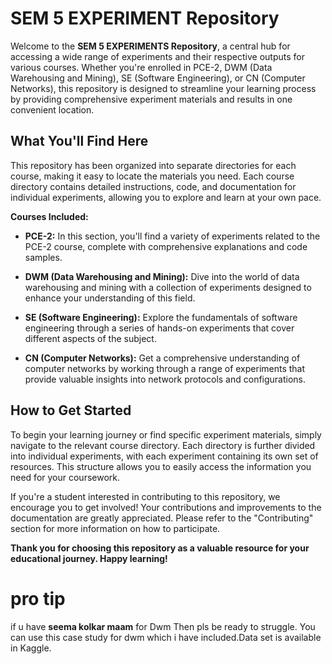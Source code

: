 # SEM 5 EXPERIMENT Repository

Welcome to the **SEM 5 EXPERIMENTS Repository**, a central hub for accessing a wide range of experiments and their respective outputs for various courses. Whether you're enrolled in PCE-2, DWM (Data Warehousing and Mining), SE (Software Engineering), or CN (Computer Networks), this repository is designed to streamline your learning process by providing comprehensive experiment materials and results in one convenient location.

## What You'll Find Here

This repository has been organized into separate directories for each course, making it easy to locate the materials you need. Each course directory contains detailed instructions, code, and documentation for individual experiments, allowing you to explore and learn at your own pace.

**Courses Included:**

- **PCE-2:** In this section, you'll find a variety of experiments related to the PCE-2 course, complete with comprehensive explanations and code samples.

- **DWM (Data Warehousing and Mining):** Dive into the world of data warehousing and mining with a collection of experiments designed to enhance your understanding of this field.

- **SE (Software Engineering):** Explore the fundamentals of software engineering through a series of hands-on experiments that cover different aspects of the subject.

- **CN (Computer Networks):** Get a comprehensive understanding of computer networks by working through a range of experiments that provide valuable insights into network protocols and configurations.

## How to Get Started

To begin your learning journey or find specific experiment materials, simply navigate to the relevant course directory. Each directory is further divided into individual experiments, with each experiment containing its own set of resources. This structure allows you to easily access the information you need for your coursework.

If you're a student interested in contributing to this repository, we encourage you to get involved! Your contributions and improvements to the documentation are greatly appreciated. Please refer to the "Contributing" section for more information on how to participate.

**Thank you for choosing this repository as a valuable resource for your educational journey. Happy learning!**


# pro tip 
if u have **seema kolkar maam** for Dwm Then pls be ready to struggle. You can use this case study for dwm which i have included.Data set is available in Kaggle.
